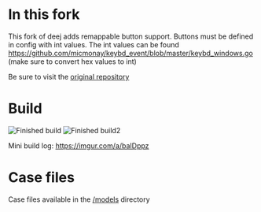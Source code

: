 # In this fork

This fork of deej adds remappable button support. Buttons must be defined in config with int values. The int values can be found https://github.com/micmonay/keybd_event/blob/master/keybd_windows.go (make sure to convert hex values to int)

Be sure to visit the [original repository](https://github.com/omriharel/deej)

# Build

![Finished build](https://i.imgur.com/neM2xle.jpg)
![Finished build2](https://i.imgur.com/moRmNFJ.jpg)

Mini build log: https://imgur.com/a/baIDppz

# Case files

Case files available in the [/models](https://github.com/Miodec/deej/tree/master/models) directory
